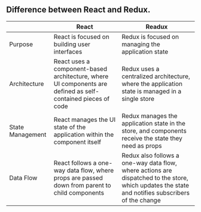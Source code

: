 ## Difference between React and Redux.
| | React | Readux |
| ----- | ----- | ------|
| Purpose | React is focused on building user interfaces | Redux is focused on managing the application state |
| Architecture | React uses a component-based architecture, where UI components are defined as self-contained pieces of code | Redux uses a centralized architecture, where the application state is managed in a single store |
| State Management | React manages the UI state of the application within the component itself | Redux manages the application state in the store, and components receive the state they need as props |
| Data Flow | React follows a one-way data flow, where props are passed down from parent to child components | Redux also follows a one-way data flow, where actions are dispatched to the store, which updates the state and notifies subscribers of the change |

